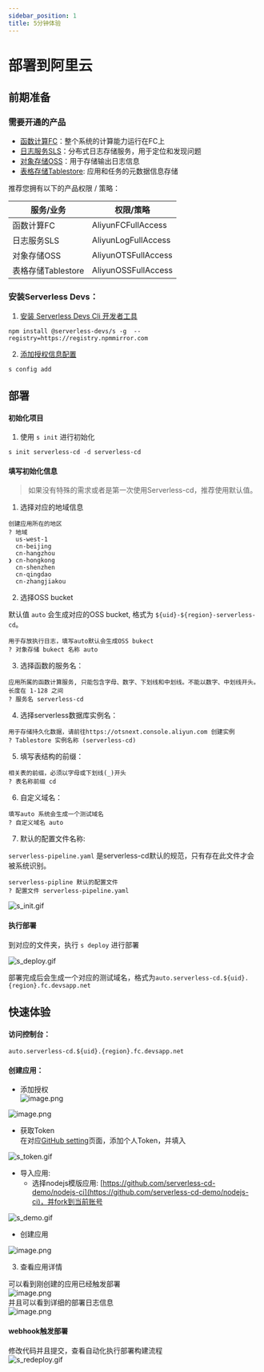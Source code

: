 ```yaml
---
sidebar_position: 1
title: 5分钟体验
---
```


# 部署到阿里云
## 前期准备
### 需要开通的产品

- [函数计算FC](https://fcnext.console.aliyun.com/)：整个系统的计算能力运行在FC上
- [日志服务SLS](https://sls.console.aliyun.com/)：分布式日志存储服务，用于定位和发现问题
- [对象存储OSS](https://oss.console.aliyun.com/)：用于存储输出日志信息
- [表格存储Tablestore](https://otsnext.console.aliyun.com/): 应用和任务的元数据信息存储

推荐您拥有以下的产品权限 / 策略：

| 服务/业务 | 权限/策略 |
| --- | --- |
| 函数计算FC | AliyunFCFullAccess |
| 日志服务SLS | AliyunLogFullAccess |
| 对象存储OSS | AliyunOTSFullAccess |
| 表格存储Tablestore | AliyunOSSFullAccess |

### 安装Serverless Devs：

1. [安装 Serverless Devs Cli 开发者工具](https://docs.serverless-devs.com/serverless-devs/install)
```
npm install @serverless-devs/s -g  --registry=https://registry.npmmirror.com
```

2. [添加授权信息配置](https://docs.serverless-devs.com/fc/config)
```
s config add
```

## 部署
#### 初始化项目

1. 使用 `s init` 进行初始化
```
s init serverless-cd -d serverless-cd
```
#### 填写初始化信息
> 如果没有特殊的需求或者是第一次使用Serverless-cd，推荐使用默认值。

1. 选择对应的地域信息
```
创建应用所在的地区
? 地域
  us-west-1
  cn-beijing
  cn-hangzhou
❯ cn-hongkong
  cn-shenzhen
  cn-qingdao
  cn-zhangjiakou
```

2. 选择OSS bucket

默认值 `auto` 会生成对应的OSS bucket, 格式为 `${uid}-${region}-serverless-cd`。
```
用于存放执行日志，填写auto默认会生成OSS bukect
? 对象存储 bukect 名称 auto
```

3. 选择函数的服务名：
```
应用所属的函数计算服务, 只能包含字母、数字、下划线和中划线。不能以数字、中划线开头。长度在 1-128 之间
? 服务名 serverless-cd
```

4. 选择serverless数据库实例名：
```
用于存储持久化数据，请前往https://otsnext.console.aliyun.com 创建实例
? Tablestore 实例名称 (serverless-cd)
```

5. 填写表结构的前缀：
```
相关表的前缀，必须以字母或下划线(_)开头
? 表名称前缀 cd
```

6. 自定义域名：
```
填写auto 系统会生成一个测试域名
? 自定义域名 auto
```

7. 默认的配置文件名称:

`serverless-pipeline.yaml` 是serverless-cd默认的规范，只有存在此文件才会被系统识别。
```
serverless-pipline 默认的配置文件
? 配置文件 serverless-pipeline.yaml
```
![s_init.gif](https://cdn.nlark.com/yuque/0/2022/gif/22111491/1668062181703-2bd9c271-9301-42be-9543-f3111321ffdc.gif#averageHue=%23000000&clientId=uf225b962-d843-4&crop=0&crop=0&crop=1&crop=1&from=drop&id=MSJu7&margin=%5Bobject%20Object%5D&name=s_init.gif&originHeight=511&originWidth=897&originalType=binary&ratio=1&rotation=0&showTitle=false&size=194805&status=done&style=none&taskId=ucd5bed35-6c96-4847-b047-12371ec92c0&title=)

#### 执行部署
到对应的文件夹，执行 `s deploy` 进行部署

![s_deploy.gif](https://cdn.nlark.com/yuque/0/2022/gif/22111491/1668062363988-8824a763-8db7-40d8-8e27-ca03b95d869e.gif#averageHue=%23000000&clientId=uf225b962-d843-4&crop=0&crop=0&crop=1&crop=1&from=drop&id=Gjq6J&margin=%5Bobject%20Object%5D&name=s_deploy.gif&originHeight=511&originWidth=897&originalType=binary&ratio=1&rotation=0&showTitle=false&size=685665&status=done&style=none&taskId=u47ee1014-89a5-4032-b743-fe19ae78c2c&title=)

部署完成后会生成一个对应的测试域名，格式为`auto.serverless-cd.${uid}.{region}.fc.devsapp.net`
## 快速体验
#### 访问控制台： 
`auto.serverless-cd.${uid}.{region}.fc.devsapp.net`
#### 创建应用：

   - 添加授权<br />![image.png](https://cdn.nlark.com/yuque/0/2022/png/22111491/1668063809412-b0292502-aff4-4397-9eae-404b440e65a5.png#averageHue=%23fafafa&clientId=uf225b962-d843-4&crop=0&crop=0&crop=1&crop=1&from=paste&height=696&id=Oy3Wp&margin=%5Bobject%20Object%5D&name=image.png&originHeight=1392&originWidth=2346&originalType=binary&ratio=1&rotation=0&showTitle=false&size=223792&status=done&style=none&taskId=ue681ad6b-848b-4d5f-a13c-418056e4507&title=&width=1173)

![image.png](https://cdn.nlark.com/yuque/0/2022/png/22111491/1668063886561-b378b5e3-44a9-4aa4-b2a2-00c763b74ba5.png#averageHue=%23f7f7f7&clientId=uf225b962-d843-4&crop=0&crop=0&crop=1&crop=1&from=paste&height=279&id=sBA9W&margin=%5Bobject%20Object%5D&name=image.png&originHeight=558&originWidth=1220&originalType=binary&ratio=1&rotation=0&showTitle=false&size=52766&status=done&style=none&taskId=u1aa146d9-1996-4864-bae4-8ac3fedde86&title=&width=610)

   - 获取Token<br />在对应[GitHub setting](https://github.com/settings/tokens)页面，添加个人Token，并填入

![s_token.gif](https://cdn.nlark.com/yuque/0/2022/gif/22111491/1668064404553-2bb7835b-1257-4ad1-bfff-a579b1133083.gif#averageHue=%23000000&clientId=uf225b962-d843-4&crop=0&crop=0&crop=1&crop=1&from=drop&id=uf0089dd3&margin=%5Bobject%20Object%5D&name=s_token.gif&originHeight=680&originWidth=1161&originalType=binary&ratio=1&rotation=0&showTitle=false&size=951606&status=done&style=none&taskId=uaf1d2c4a-bae2-4fd2-ba17-c953282831e&title=)

   - 导入应用:
      - 选择nodejs模版应用: [https://github.com/serverless-cd-demo/nodejs-ci](https://github.com/serverless-cd-demo/nodejs-ci)，并fork到当前账号

![s_demo.gif](https://cdn.nlark.com/yuque/0/2022/gif/22111491/1668064760983-0a45cac3-ff0e-4794-b622-c642fc9d3d02.gif#averageHue=%23000000&clientId=uf225b962-d843-4&crop=0&crop=0&crop=1&crop=1&from=drop&height=364&id=Nmi1M&margin=%5Bobject%20Object%5D&name=s_demo.gif&originHeight=663&originWidth=1161&originalType=binary&ratio=1&rotation=0&showTitle=false&size=1774659&status=done&style=none&taskId=u123abe95-418b-4b53-9569-43cfd41a64c&title=&width=638)

   - 创建应用

![image.png](https://cdn.nlark.com/yuque/0/2022/png/22111491/1668064987688-8b202fc0-174a-4e26-a0c8-f012691aba40.png#averageHue=%23faf8f8&clientId=uf225b962-d843-4&crop=0&crop=0&crop=1&crop=1&from=paste&height=424&id=u4edae3f6&margin=%5Bobject%20Object%5D&name=image.png&originHeight=1524&originWidth=2346&originalType=binary&ratio=1&rotation=0&showTitle=false&size=222266&status=done&style=none&taskId=ucbe35cf0-160a-4f5a-be93-414e08c0bcf&title=&width=652)

3. 查看应用详情

可以看到刚创建的应用已经触发部署<br />![image.png](https://cdn.nlark.com/yuque/0/2022/png/22111491/1668065107301-8a32ca13-a302-43a7-8ffa-38a6b1816558.png#averageHue=%23fafafa&clientId=uf225b962-d843-4&crop=0&crop=0&crop=1&crop=1&from=paste&height=687&id=u177f3e1f&margin=%5Bobject%20Object%5D&name=image.png&originHeight=1374&originWidth=1984&originalType=binary&ratio=1&rotation=0&showTitle=false&size=128563&status=done&style=none&taskId=u968b97fa-8998-4265-8017-7182a176bff&title=&width=992)<br />并且可以看到详细的部署日志信息<br />![image.png](https://cdn.nlark.com/yuque/0/2022/png/22111491/1668065144073-2952541b-c2f2-4e45-b3fe-9459622ec937.png#averageHue=%23999999&clientId=uf225b962-d843-4&crop=0&crop=0&crop=1&crop=1&from=paste&height=541&id=u3f634eda&margin=%5Bobject%20Object%5D&name=image.png&originHeight=1082&originWidth=2004&originalType=binary&ratio=1&rotation=0&showTitle=false&size=99798&status=done&style=none&taskId=ue3646785-81e4-4822-87ba-980ec8ce34c&title=&width=1002)

#### webhook触发部署
修改代码并且提交，查看自动化执行部署构建流程<br />![s_redeploy.gif](https://cdn.nlark.com/yuque/0/2022/gif/22111491/1668065492165-0210010f-1138-4b89-9f7a-1ca0036d1f73.gif#averageHue=%23000000&clientId=uc43ce293-3493-4&crop=0&crop=0&crop=1&crop=1&from=drop&id=udae1dff0&margin=%5Bobject%20Object%5D&name=s_redeploy.gif&originHeight=682&originWidth=1161&originalType=binary&ratio=1&rotation=0&showTitle=false&size=2127570&status=done&style=none&taskId=u85188504-47be-4bf9-afe2-7141a04bea6&title=)